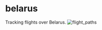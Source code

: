 # belarus
Tracking flights over Belarus.
![flight_paths](https://user-images.githubusercontent.com/32826270/230436832-5ce9178a-b561-4546-8b5a-1ab6bad3a025.png)
